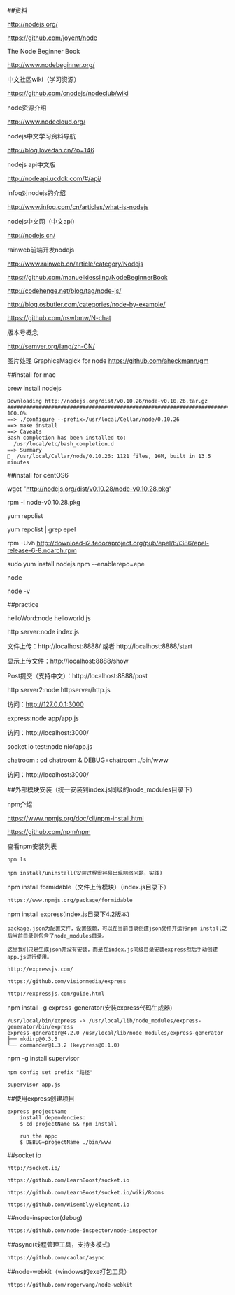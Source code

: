 ##资料

http://nodejs.org/

https://github.com/joyent/node

The Node Beginner Book

http://www.nodebeginner.org/

中文社区wiki（学习资源）

https://github.com/cnodejs/nodeclub/wiki

node资源介绍

http://www.nodecloud.org/

nodejs中文学习资料导航

http://blog.lovedan.cn/?p=146

nodejs api中文版

http://nodeapi.ucdok.com/#/api/

infoq对nodejs的介绍

http://www.infoq.com/cn/articles/what-is-nodejs

nodejs中文网（中文api）

http://nodejs.cn/

rainweb前端开发nodejs

http://www.rainweb.cn/article/category/Nodejs

https://github.com/manuelkiessling/NodeBeginnerBook

http://codehenge.net/blog/tag/node-js/

http://blog.osbutler.com/categories/node-by-example/

https://github.com/nswbmw/N-chat

版本号概念

http://semver.org/lang/zh-CN/

图片处理
GraphicsMagick for node
https://github.com/aheckmann/gm

##install for mac

brew install nodejs

	Downloading http://nodejs.org/dist/v0.10.26/node-v0.10.26.tar.gz
	######################################################################## 100.0%
	==> ./configure --prefix=/usr/local/Cellar/node/0.10.26
	==> make install
	==> Caveats
	Bash completion has been installed to:
	  /usr/local/etc/bash_completion.d
	==> Summary
	🍺  /usr/local/Cellar/node/0.10.26: 1121 files, 16M, built in 13.5 minutes

##install for centOS6

wget "http://nodejs.org/dist/v0.10.28/node-v0.10.28.pkg"

rpm -i node-v0.10.28.pkg

yum repolist

yum repolist | grep epel

rpm -Uvh http://download-i2.fedoraproject.org/pub/epel/6/i386/epel-release-6-8.noarch.rpm

sudo yum install nodejs npm --enablerepo=epe

node

node -v

##practice

helloWord:node helloworld.js

http server:node index.js

文件上传：http://localhost:8888/ 或者 http://localhost:8888/start

显示上传文件：http://localhost:8888/show

Post提交（支持中文）：http://localhost:8888/post

http server2:node httpserver/http.js

访问：http://127.0.0.1:3000

express:node app/app.js

访问：http://localhost:3000/

socket io test:node nio/app.js

chatroom : cd chatroom & DEBUG=chatroom ./bin/www

访问：http://localhost:3000/



##外部模块安装（统一安装到index.js同级的node_modules目录下）

npm介绍

https://www.npmjs.org/doc/cli/npm-install.html

https://github.com/npm/npm

查看npm安装列表

	npm ls

	npm install/uninstall(安装过程很容易出现网络问题，实践)

npm install formidable（文件上传模块）（index.js目录下）

	https://www.npmjs.org/package/formidable

npm install express(index.js目录下4.2版本)

	package.json为配置文件，设置依赖，可以在当前目录创建json文件并运行npm install之后当前目录则包含了node_modules目录。

	这里我们只是生成json并没有安装，而是在index.js同级目录安装express然后手动创建app.js进行使用。

	http://expressjs.com/

	https://github.com/visionmedia/express

	http://expressjs.com/guide.html

npm install -g express-generator(安装express代码生成器)

	/usr/local/bin/express -> /usr/local/lib/node_modules/express-generator/bin/express
	express-generator@4.2.0 /usr/local/lib/node_modules/express-generator
	├── mkdirp@0.3.5
	└── commander@1.3.2 (keypress@0.1.0)

 npm -g install supervisor

 	npm config set prefix "路径"

 	supervisor app.js

##使用express创建项目

	express projectName
		install dependencies:
     	$ cd projectName && npm install

   		run the app:
     	$ DEBUG=projectName ./bin/www

 ##socket io

 	http://socket.io/

 	https://github.com/LearnBoost/socket.io

 	https://github.com/LearnBoost/socket.io/wiki/Rooms

 	https://github.com/Wisembly/elephant.io

##node-inspector(debug)

	https://github.com/node-inspector/node-inspector

##async(线程管理工具，支持多模式)

	https://github.com/caolan/async

##node-webkit（windows的exe打包工具）

 	https://github.com/rogerwang/node-webkit
